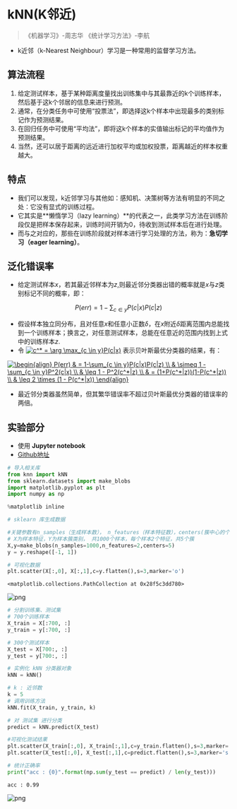 
# kNN(K邻近)

> 《机器学习》-周志华
> 《统计学习方法》-李航

- k近邻（k-Nearest Neighbour）学习是一种常用的监督学习方法。

## 算法流程

1. 给定测试样本，基于某种距离度量找出训练集中与其最靠近的k个训练样本，然后基于这k个邻居的信息来进行预测。
2. 通常，在分类任务中可使用“投票法”，即选择这k个样本中出现最多的类别标记作为预测结果。
3. 在回归任务中可使用“平均法”，即将这k个样本的实值输出标记的平均值作为预测结果。
4. 当然，还可以居于距离的远近进行加权平均或加权投票，距离越近的样本权重越大。

## 特点

- 我们可以发现，k近邻学习与其他如：感知机、决策树等方法有明显的不同之处：它没有显式的训练过程。
- 它其实是**懒惰学习（lazy learning）**的代表之一，此类学习方法在训练阶段仅是把样本保存起来，训练时间开销为0，待收到测试样本后在进行处理。
- 而与之对应的，那些在训练阶段就对样本进行学习处理的方法，称为：**急切学习（eager learning）**。

## 泛化错误率
- 给定测试样本$x$，若其最近邻样本为$z$,则最近邻分类器出错的概率就是$x$与$z$类别标记不同的概率，即：

$$P(err)=1-\sum_{c \in y}P(c | x)P(c|z)$$

- 假设样本独立同分布，且对任意$x$和任意小正数$\delta$，在$x$附近$\delta$距离范围内总能找到一个训练样本；换言之，对任意测试样本，总能在任意近的范围内找到上式中的训练样本$z$.
- 令 <a href="https://www.codecogs.com/eqnedit.php?latex=c^*&space;=&space;\arg&space;\max_{c&space;\in&space;y}P(c|x)" target="_blank"><img src="https://latex.codecogs.com/gif.latex?c^*&space;=&space;\arg&space;\max_{c&space;\in&space;y}P(c|x)" title="c^* = \arg \max_{c \in y}P(c|x)" /></a> 表示贝叶斯最优分类器的结果，有：

<a href="https://www.codecogs.com/eqnedit.php?latex=\begin{align}&space;P(err)&space;&&space;=&space;1-\sum_{c&space;\in&space;y}P(c|x)P(c|z)&space;\\&space;&&space;\simeq&space;1&space;-&space;\sum_{c&space;\in&space;y}P^2(c|x)&space;\\&space;&&space;\leq&space;1&space;-&space;P^2(c^*|x)&space;\\&space;&&space;=&space;(1&plus;P(c^*|x))(1-P(c^*|x))&space;\\&space;&&space;\leq&space;2&space;\times&space;(1&space;-&space;P(c^*|x))&space;\end{align}" target="_blank"><img src="https://latex.codecogs.com/gif.latex?\begin{align}&space;P(err)&space;&&space;=&space;1-\sum_{c&space;\in&space;y}P(c|x)P(c|z)&space;\\&space;&&space;\simeq&space;1&space;-&space;\sum_{c&space;\in&space;y}P^2(c|x)&space;\\&space;&&space;\leq&space;1&space;-&space;P^2(c^*|x)&space;\\&space;&&space;=&space;(1&plus;P(c^*|x))(1-P(c^*|x))&space;\\&space;&&space;\leq&space;2&space;\times&space;(1&space;-&space;P(c^*|x))&space;\end{align}" title="\begin{align} P(err) & = 1-\sum_{c \in y}P(c|x)P(c|z) \\ & \simeq 1 - \sum_{c \in y}P^2(c|x) \\ & \leq 1 - P^2(c^*|z) \\ & = (1+P(c^*|z))(1-P(c^*|z)) \\ & \leq 2 \times (1 - P(c^*|x)) \end{align}" /></a>

- 最近邻分类器虽然简单，但其繁华错误率不超过贝叶斯最优分类器的错误率的两倍。

## 实验部分

- 使用 **Jupyter notebook**
- [Github地址](https://github.com/zhoubaohang/machine-learning-notes)

```python
# 导入相关库
from knn import kNN
from sklearn.datasets import make_blobs
import matplotlib.pyplot as plt
import numpy as np

%matplotlib inline

# sklearn 库生成数据

#关键参数有n_samples（生成样本数）， n_features（样本特征数），centers(簇中心的个数或者自定义的簇中心)和cluster_std（簇数据方差，代表簇的聚合程度）
# X为样本特征，Y为样本簇类别， 共1000个样本，每个样本2个特征，共5个簇
X,y=make_blobs(n_samples=1000,n_features=2,centers=5)
y = y.reshape([-1, 1])

# 可视化数据
plt.scatter(X[:,0], X[:,1],c=y.flatten(),s=3,marker='o')
```




    <matplotlib.collections.PathCollection at 0x28f5c3dd780>




![png](output_1_1.png)



```python
# 分割训练集、测试集
# 700个训练样本
X_train = X[:700, :]
y_train = y[:700, :]

# 300个测试样本
X_test = X[700:, :]
y_test = y[700:, :]
```


```python
# 实例化 kNN 分类器对象
kNN = kNN()

# k : 近邻数
k = 5
# 调用训练方法
kNN.fit(X_train, y_train, k)
```


```python
# 对 测试集 进行分类
predict = kNN.predict(X_test)

#可视化测试结果
plt.scatter(X_train[:,0], X_train[:,1],c=y_train.flatten(),s=3,marker='o')
plt.scatter(X_test[:,0], X_test[:,1],c=predict.flatten(),s=3,marker='s')

# 统计正确率
print("acc : {0}".format(np.sum(y_test == predict) / len(y_test)))
```

    acc : 0.99
    


![png](output_4_1.png)

